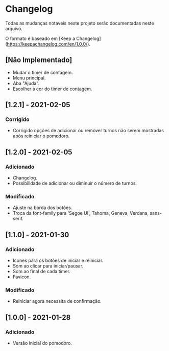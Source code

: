 # Changelog

Todas as mudanças notáveis ​​neste projeto serão documentadas neste arquivo.

O formato é baseado em [Keep a Changelog] (https://keepachangelog.com/en/1.0.0/).

## [Não Implementado]

- Mudar o timer de contagem.
- Menu principal.
- Aba "Ajuda".
- Escolher a cor do timer de contagem.

## [1.2.1] - 2021-02-05

### Corrigido

- Corrigido opções de adicionar ou remover turnos não serem mostradas após reiniciar o pomodoro.

## [1.2.0] - 2021-02-05

### Adicionado

- Changelog.
- Possibilidade de adicionar ou diminuir o número de turnos.

### Modificado

- Ajuste na borda dos botões.
- Troca da font-family para 'Segoe UI', Tahoma, Geneva, Verdana, sans-serif.

## [1.1.0] - 2021-01-30

### Adicionado

- Icones para os botões de iniciar e reiniciar.
- Som ao clicar para iniciar/pausar.
- Som ao final de cada timer.
- Favicon.

### Modificado

- Reiniciar agora necessita de confirmação.

## [1.0.0] - 2021-01-28

### Adicionado

- Versão inicial do pomodoro.
